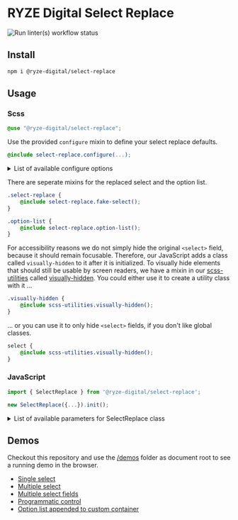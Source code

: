 # RYZE Digital Select Replace

![Run linter(s) workflow status](https://github.com/ryze-digital/select-replace/actions/workflows/run-lint.yml/badge.svg)

## Install

```sh
npm i @ryze-digital/select-replace
```

## Usage

### Scss

```scss
@use "@ryze-digital/select-replace";
```

Use the provided `configure` mixin to define your select replace defaults.

```scss
@include select-replace.configure(...);
```

<details>
<summary>List of available configure options</summary>

| Option                         | Type   | Default   | Description                                                            |
|--------------------------------|--------|-----------|------------------------------------------------------------------------|
| fake-select                    | Map    |           | Configuration options especially for the fake select (not option list) |
| fake-select.padding-inline-end | Number | `40px`    | Area where in which the arrow down icon is centered in                 |
| fake-select.icon               | Map    |           | The arrow down icon (aka select box indicator)                         |
| fake-select.icon.color         | Color  | `#cccccc` |                                                                        |
| fake-select.icon.size          | Number | `9px`     |                                                                        |


Check out [the actual configure mixin](src/styles/_config.scss) for better understanding.
</details>

There are seperate mixins for the replaced select and the option list.

```scss
.select-replace {
    @include select-replace.fake-select();
}

.option-list {
    @include select-replace.option-list();
}
```

For accessibility reasons we do not simply hide the original `<select>` field, because it should remain focusable.
Therefore, our JavaScript adds a class called `visually-hidden` to it after it is initialized. To visually hide elements
that should still be usable by screen readers, we have a mixin in our
[scss-utilities](https://github.com/ryze-digital/scss-utilities) called [visually-hidden](https://github.com/ryze-digital/scss-utilities/blob/main/src/_accessibility.scss#L10).
You could either use it to create a utility class with it ...

```Scss
.visually-hidden {
    @include scss-utilities.visually-hidden();
}
```

... or you can use it to only hide `<select>` fields, if you don't like global classes.

```Scss
select {
    @include scss-utilities.visually-hidden();
}
```

### JavaScript

```js
import { SelectReplace } from '@ryze-digital/select-replace';
```

```js
new SelectReplace({...}).init();
```

<details>
<summary>List of available parameters for SelectReplace class</summary>

| Option               | Type        | Default                                                                                                                                                                                                                                | Description                                                                         |
|----------------------|-------------|----------------------------------------------------------------------------------------------------------------------------------------------------------------------------------------------------------------------------------------|-------------------------------------------------------------------------------------|
| el                   | HTMLElement | `document.querySelector('selector')`                                                                                                                                                                                                   | Container to which the library should be bound                                      |
| optionList           | object      |                                                                                                                                                                                                                                        | Configuration options especially for the option list                                |
| optionList.calcWidth | boolean     | `true`                                                                                                                                                                                                                                 | Make option list the same width as select field                                     |
| optionList.appendTo  | HTMLElement | `document.body`                                                                                                                                                                                                                        | Container in which the option list get appended                                     |
| classes              | object      | <pre>{<br>&nbsp;&nbsp;fakeSelect: 'select-replace',<br>&nbsp;&nbsp;placeholder: 'placeholder',<br>&nbsp;&nbsp;optionList: 'option-list',<br>&nbsp;&nbsp;hideSelect: 'visually-hidden',<br>&nbsp;&nbsp;focussed: 'has-focus'<br>}</pre> | Selectors that are used internally or states that will be added to elements         |
| i18n                 | object      |                                                                                                                                                                                                                                        | Internationalization settings                                                       |
| i18n.languages       | array       | `['en', 'de']`                                                                                                                                                                                                                         | Available translations (extend this array, if you provide more)                     |
| i18n.selectedOptions | object      | <pre>{<br>&nbsp;&nbsp;en: 'selected',<br>&nbsp;&nbsp;de: 'ausgewählt'<br>}</pre>                                                                                                                                                       | Translations for n selected                                                         |
| i18n.use             | string      | `en`                                                                                                                                                                                                                                   | Fallback language to use, if document language is not available in `i18n.languages` |

</details>

## Demos

Checkout this repository and use the [/demos](/demos) folder as document root to see a running demo in the browser.

- [Single select](/demos/single-select.html)
- [Multiple select](/demos/multiple-select.html)
- [Multiple select fields](/demos/multiple-select-fields.html)
- [Programmatic control](/demos/programmatic-control.html)
- [Option list appended to custom container](/demos/option-list-appended-to-custom-container.html)
